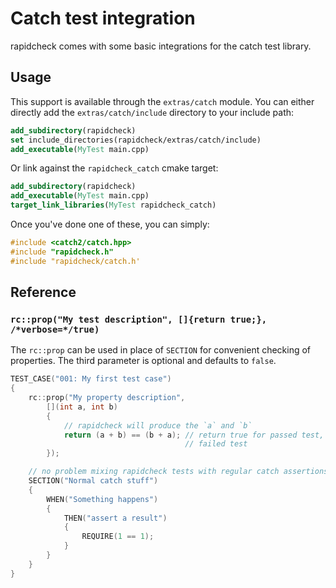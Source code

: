 # Catch test integration

rapidcheck comes with some basic integrations for the catch test library.

## Usage

This support is available through the `extras/catch` module. You can either
directly add the `extras/catch/include` directory to your include path:

```cmake
add_subdirectory(rapidcheck)
set include_directories(rapidcheck/extras/catch/include)
add_executable(MyTest main.cpp)
```

Or link against the `rapidcheck_catch` cmake target:

```cmake
add_subdirectory(rapidcheck)
add_executable(MyTest main.cpp)
target_link_libraries(MyTest rapidcheck_catch)
```

Once you've done one of these, you can simply:

```cpp
#include <catch2/catch.hpp>
#include "rapidcheck.h"
#include "rapidcheck/catch.h'
```

## Reference

### `rc::prop("My test description", []{return true;}, /*verbose=*/true)`

The `rc::prop` can be used in place of `SECTION` for convenient checking of
properties. The third parameter is optional and defaults to `false`.

```cpp
TEST_CASE("001: My first test case")
{
    rc::prop("My property description",
        [](int a, int b)
        {
            // rapidcheck will produce the `a` and `b`
            return (a + b) == (b + a); // return true for passed test, false for
                                       // failed test
        });

    // no problem mixing rapidcheck tests with regular catch assertions
    SECTION("Normal catch stuff")
    {
        WHEN("Something happens")
        {
            THEN("assert a result")
            {
                REQUIRE(1 == 1);
            }
        }
    }
}
```
